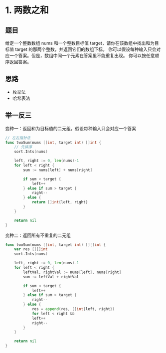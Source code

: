 # 1. 两数之和

## 题目
给定一个整数数组 nums 和一个整数目标值 target，请你在该数组中找出和为目标值 target 的那两个整数，并返回它们的数组下标。
你可以假设每种输入只会对应一个答案。但是，数组中同一个元素在答案里不能重复出现。
你可以按任意顺序返回答案。

## 思路
- 枚举法
- 哈希表法

## 举一反三
变种一：返回和为目标值的二元组，假设每种输入只会对应一个答案
```go
// 左右指针法
func twoSum(nums []int, target int) []int {
    // 先排序
    sort.Ints(nums)

    left, right := 0, len(nums)-1
    for left < right {
        sum := nums[left] + nums[right]

        if sum < target {
            left++
        } else if sum > target {
            right--
        } else {
            return []int{left, right}
        }
    }

    return nil
}
```

变种二：返回所有不重复的二元组
```go
func twoSum(nums []int, target int) [][]int {
    var res [][]int
    sort.Ints(nums)

    left, right := 0, len(nums)-1
    for left < right {
        leftVal, rightVal := nums[left], nums[right]
        sum := leftVal + rightVal

        if sum < target {
            left++
        } else if sum > target {
            right--
        } else {
            res = append(res, []int{left, right})
            for left < right && 
            left++
            right--
        }
    }

    return nil
}
```
